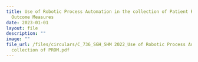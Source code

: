 ```yaml
---
title: Use of Robotic Process Automation in the collection of Patient Reported
  Outcome Measures
date: 2023-01-01
layout: file
description: ""
image: ""
file_url: /files/circulars/C_736_SGH_SHM 2022_Use of Robotic Process Automation in the
  collection of PROM.pdf
---
```


